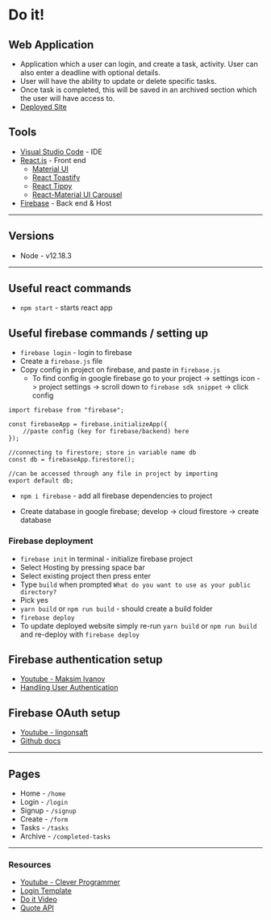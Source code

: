 # Do it!

## Web Application

- Application which a user can login, and create a task, activity. User can also enter a deadline with optional details.
- User will have the ability to update or delete specific tasks.
- Once task is completed, this will be saved in an archived section which the user will have access to.
- [Deployed Site](https://react-todo-eb067.web.app)

## Tools

- [Visual Studio Code](https://code.visualstudio.com/) - IDE
- [React.js](https://reactjs.org/docs/hello-world.html) - Front end
  - [Material UI](https://material-ui.com/)
  - [React Toastify](https://www.npmjs.com/package/react-toastify)
  - [React Tippy](https://github.com/tvkhoa/react-tippy)
  - [React-Material UI Carousel](https://www.npmjs.com/package/react-material-ui-carousel)
- [Firebase](https://firebase.google.com/) - Back end & Host

---

## Versions

- Node - v12.18.3

---

## Useful react commands

- `npm start` - starts react app

## Useful firebase commands / setting up

- `firebase login` - login to firebase
- Create a `firebase.js` file
- Copy config in project on firebase, and paste in `firebase.js`
  - To find config in google firebase go to your project -> settings icon -> project settings -> scroll down to `firebase sdk snippet` -> click config

```
import firebase from "firebase";

const firebaseApp = firebase.initializeApp({
    //paste config (key for firebase/backend) here
});

//connecting to firestore; store in variable name db
const db = firebaseApp.firestore();

//can be accessed through any file in project by importing
export default db;
```

- `npm i firebase` - add all firebase dependencies to project

- Create database in google firebase; develop -> cloud firestore -> create database

### Firebase deployment

- `firebase init` in terminal - initialize firebase project
- Select Hosting by pressing space bar
- Select existing project then press enter
- Type `build` when prompted `What do you want to use as your public directory?`
- Pick yes
- `yarn build` or `npm run build` - should create a build folder
- `firebase deploy`
- To update deployed website simply re-run `yarn build` or `npm run build` and re-deploy with `firebase deploy`

## Firebase authentication setup

- [Youtube - Maksim Ivanov](https://www.youtube.com/watch?v=unr4s3jd9qA)
- [Handling User Authentication](https://blog.logrocket.com/user-authentication-firebase-react-apps/)

## Firebase OAuth setup

- [Youtube - lingonsaft](https://www.youtube.com/watch?v=zq0TuNqV0Ew)
- [Github docs](https://github.com/firebase/firebaseui-web-react)
---

## Pages

- Home - `/home`
- Login - `/login`
- Signup - `/signup`
- Create - `/form`
- Tasks - `/tasks`
- Archive - `/completed-tasks`
---
### Resources

- [Youtube - Clever Programmer](https://www.youtube.com/watch?v=VqgTr-nd7Cg&list=PL-J2q3Ga50oMQa1JdSJxYoZELwOJAXExP&index=2&t=9057s)
- [Login Template](https://github.com/mui-org/material-ui/blob/master/docs/src/pages/getting-started/templates/sign-in/SignIn.js)
- [Do it Video](https://www.youtube.com/watch?v=ZXsQAXx_ao0)
- [Quote API](https://type.fit/api/quotes)
